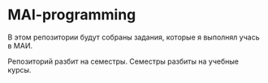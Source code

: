 # MAI-programming

В этом репозитории будут собраны задания, которые я выполнял учась в МАИ. 

Репозиторий разбит на семестры.
Семестры разбиты на учебные курсы. 
